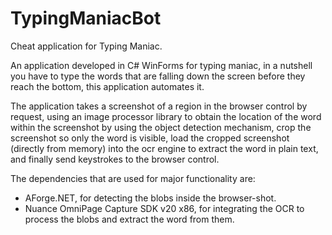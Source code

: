 # TypingManiacBot
Cheat application for Typing Maniac.

An application developed in C# WinForms for typing maniac, in a nutshell you have to type the words that are falling down the screen before they reach the bottom, this application automates it.

The application takes a screenshot of a region in the browser control by request, using an image processor library to obtain the location of the word within the screenshot by using the object detection mechanism, crop the screenshot so only the word is visible, load the cropped screenshot (directly from memory) into the ocr engine to extract the word in plain text, and finally send keystrokes to the browser control.

The dependencies that are used for major functionality are:
- AForge.NET, for detecting the blobs inside the browser-shot.
- Nuance OmniPage Capture SDK v20 x86, for integrating the OCR to process the blobs and extract the word from them.
